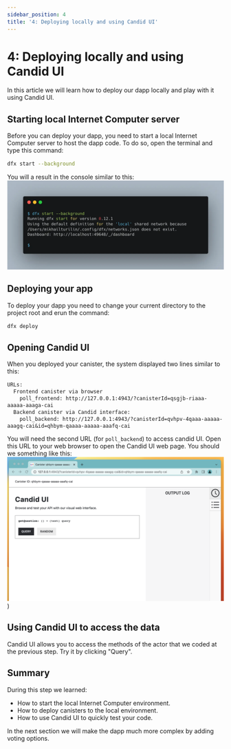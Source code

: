 ```yaml
---
sidebar_position: 4
title: '4: Deploying locally and using Candid UI'
---
```


# 4: Deploying locally and using Candid UI

In this article we will learn how to deploy our dapp locally and play with it using Candid UI.

## Starting local Internet Computer server

Before you can deploy your dapp, you need to start a local Internet Computer server to host the dapp code. To do so, open
the terminal and type this command:

```bash
dfx start --background
```

You will a result in the console similar to this:
![dfx start screenshot](./_attachments/dfx_start.webp)

## Deploying your app

To deploy your dapp you need to change your current directory to the project root and erun the command:

```bash
dfx deploy
```

## Opening Candid UI

When you deployed your canister, the system displayed two lines similar to this:

```shell
URLs:
  Frontend canister via browser
    poll_frontend: http://127.0.0.1:4943/?canisterId=qsgjb-riaaa-aaaaa-aaaga-cai
  Backend canister via Candid interface:
    poll_backend: http://127.0.0.1:4943/?canisterId=qvhpv-4qaaa-aaaaa-aaagq-cai&id=qhbym-qaaaa-aaaaa-aaafq-cai
```

You will need the second URL (for `poll_backend`) to access candid UI. Open this URL to your web browser to open the
Candid UI web page. You should we something like this:
![Candid UI screenshot](./_attachments/get_question_candid.png))

## Using Candid UI to access the data

Candid UI allows you to access the methods of the actor that we coded at the previous step. Try it by clicking "Query".

## Summary

During this step we learned:

- How to start the local Internet Computer environment.
- How to deploy canisters to the local environment.
- How to use Candid UI to quickly test your code.

In the next section we will make the dapp much more complex by adding voting options.